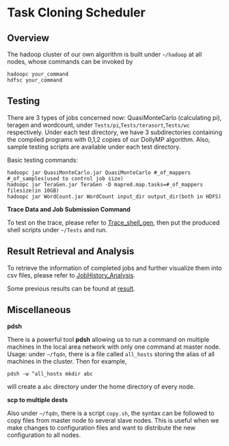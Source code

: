 # Task Cloning Scheduler
## Overview
The hadoop cluster of our own algorithm is built under ``~/hadoop`` at all nodes, whose commands can be invoked by

```
hadoopc your_command
hdfsc your_command
```

## Testing
There are 3 types of jobs concerned now: QuasiMonteCarlo (calculating pi), teragen and wordcount, under ``Tests/pi``,``Tests/terasort``,``Tests/wc`` respectively. Under each test directory, we have 3 subdirectories containing the compiled programs with 0,1,2 copies of our DollyMP algorithm. Also, sample testing scripts are available under each test directory.

Basic testing commands:
```
hadoopc jar QuasiMonteCarlo.jar QuasiMonteCarlo #_of_mappers #_of_samples(used to control job size)
hadoopc jar TeraGen.jar TeraGen -D mapred.map.tasks=#_of_mappers filesize(in 10GB)
hadoopc jar WordCount.jar WordCount input_dir output_dir(both in HDFS)
```

**Trace Data and Job Submission Command**

To test on the trace, please refer to [Trace_shell_gen](Trace_shell_gen), then put the produced shell scripts under ``~/Tests`` and run.

## Result Retrieval and Analysis
To retrieve the information of completed jobs and further visualize them into csv files, please refer to [JobHistory_Analysis](JobHistory_Analysis).

Some previous results can be found at [result](result).
## Miscellaneous
**pdsh**

There is a powerful tool **pdsh** allowing us to run a command on multiple machines in the local area network with only one command at master node. Usage: under ``~/fqdn``, there is a file called ``all_hosts`` storing the alias of all machines in the cluster. Then for example,

```
pdsh -w ^all_hosts mkdir abc
```
will create a ``abc`` directory under the home directory of every node.

**scp to multiple dests**

Also under ``~/fqdn``, there is a script ``copy.sh``, the syntax can be followed to copy files from master node to several slave nodes. This is useful when we make changes to configuration files and want to distribute the new configuration to all nodes.